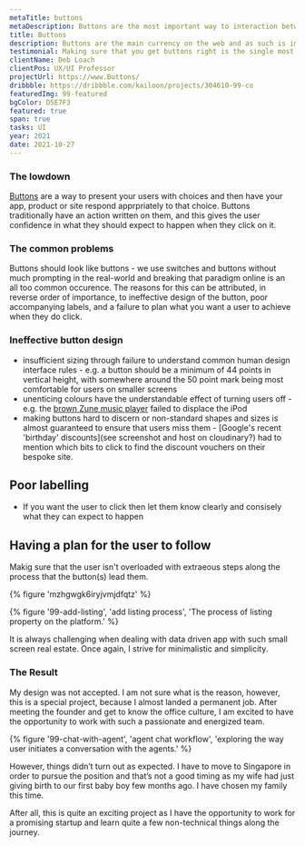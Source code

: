 ```yaml
---
metaTitle: buttons
metaDescription: Buttons are the most important way to interaction between your users and your app or product.
title: Buttons
description: Buttons are the main currency on the web and as such is important to get them right. At their simplest level they can be clicked to carry out actions on behalf of the user. The first point is to ensure that the button description, in the form of the text on it, reflects the action that the user can expect to occur once clicked.
testimonial: Making sure that you get buttons right is the single most important aspect of effectively reaching out to your users, and hearing what they want back.
clientName: Deb Loach
clientPos: UX/UI Professor
projectUrl: https://www.Buttons/
dribbble: https://dribbble.com/kailoon/projects/304610-99-co
featuredImg: 99-featured
bgColor: D5E7F3
featured: true
span: true
tasks: UI
year: 2021
date: 2021-10-27
---
```


<div class="col-start-3 col-end-9">

### The lowdown

[Buttons](http://Buttons/) are a way to present your users with choices and then have your app, product or site respond apprpriately to that choice. Buttons traditionally have an action written on them, and this gives the user confidence in what they should expect to happen when they click on it.

### The common problems

Buttons should look like buttons - we use switches and buttons without much prompting in the real-world and breaking that paradigm online is an all too common occurence. The reasons for this can be attributed, in reverse order of importance, to ineffective design of the button, poor accompanying labels, and a failure to plan what you want a user to achieve when they do click.

### Ineffective button design

- insufficient sizing through failure to understand common human design interface rules - e.g. a button should be a minimum of 44 points in vertical height, with somewhere around the 50 point mark being most comfortable for users on smaller screens
- unenticing colours have the understandable effect of turning users off - e.g. the [brown Zune music player](https://www.geekwire.com/2011/fond-memories-microsoft-zune-brown/) failed to displace the iPod
- making buttons hard to discern or non-standard shapes and sizes is almost guaranteed to ensure that users miss them - [Google's recent 'birthday' discounts](see screenshot and host on cloudinary?) had to mention which bits to click to find the discount vouchers on their bespoke site.

## Poor labelling

- If you want the user to click then let them know clearly and consisely what they can expect to happen

## Having a plan for the user to follow

Makig sure that the user isn't overloaded with extraeous steps along the process that the button(s) lead them.

{% figure 'mzhgwgk6iryjvmjdfqtz' %}

</div>

<div class="col-start-2 col-end-10">
{% figure '99-add-listing', 'add listing process', 'The process of listing property on the platform.' %}
</div>

<div class="col-start-3 col-end-9">

It is always challenging when dealing with data driven app with such small screen real estate. Once again, I strive for minimalistic and simplicity.

### The Result

My design was not accepted. I am not sure what is the reason, however, this is a special project, because I almost landed a permanent job. After meeting the founder and get to know the office culture, I am excited to have the opportunity to work with such a passionate and energized team.

</div>
<div class="col-start-2 col-end-10">

{% figure '99-chat-with-agent', 'agent chat workflow', 'exploring the way user initiates a conversation with the agents.' %}

</div>
<div class="col-start-3 col-end-9">

However, things didn’t turn out as expected. I have to move to Singapore in order to pursue the position and that’s not a good timing as my wife had just giving birth to our first baby boy few months ago. I have chosen my family this time.

After all, this is quite an exciting project as I have the opportunity to work for a promising startup and learn quite a few non-technical things along the journey.

</div>
